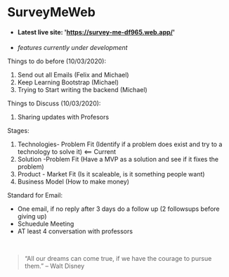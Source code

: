 # SurveyMeWeb

- #### Latest live site: 'https://survey-me-df965.web.app/' ####

- _features currently under development_

Things to do before (10/03/2020):
1. Send out all Emails (Felix and Michael)
2. Keep Learning Bootstrap (Michael)
3. Trying to Start writing the backend (Michael)


Things to Discuss (10/03/2020):
1. Sharing updates with Profesors

Stages:
1. Technologies- Problem Fit (Identify if a problem does exist and try to a technology to solve it) <== Current
2. Solution -Problem Fit (Have a MVP as a solution and see if it fixes the problem)
3. Product - Market Fit (Is it scaleable, is it something people want)
4. Business Model (How to make money)

Standard for Email:
- One email, if no reply after 3 days do a follow up (2 followsups before giving up)
- Schuedule Meeting
- AT least 4 conversation with professors

<br/>

> “All our dreams can come true, if we have the courage to pursue them.” – Walt Disney
